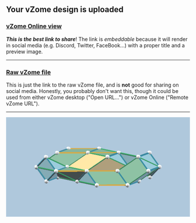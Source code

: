 ## Your vZome design is uploaded

### [vZome Online view][embed]

***This is the best link to share***!  The link is *embeddable* because it will render in social media (e.g. Discord, Twitter, FaceBook...) with a proper title and a preview image.

---

### [Raw vZome file][raw]

This is just the link to the raw vZome file, and is **not** good for
sharing on social media.
Honestly, you probably don't want this, though it could be used from either
vZome desktop ("Open URL...") or vZome Online ("Remote vZome URL").

---

![Image](<zonohedra-from-cubelet.png>)


[embed]: <https://vzome.com/app/embed.py?url=https://raw.githubusercontent.com/ThynStyx/vzome-sharing/main/2021/09/08/17-12-11-zonohedra-from-cubelet/zonohedra-from-cubelet.vZome>
[raw]: <https://raw.githubusercontent.com/ThynStyx/vzome-sharing/main/2021/09/08/17-12-11-zonohedra-from-cubelet/zonohedra-from-cubelet.vZome>
